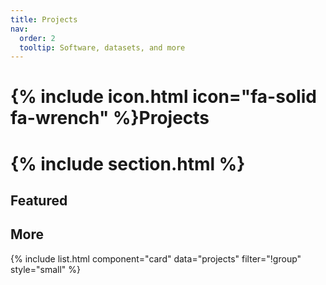 ```yaml
---
title: Projects
nav:
  order: 2
  tooltip: Software, datasets, and more
---
```


<h1>{% include icon.html icon="fa-solid fa-wrench" %}Projects<h1>

<!-- {% include search-info.html %} -->

{% include section.html %}

## Featured

<!-- {% include list.html component="card" data="projects" filter="group == 'featured'" %} -->

<!-- {% include section.html %} -->

## More

{% include list.html component="card" data="projects" filter="!group" style="small" %}

